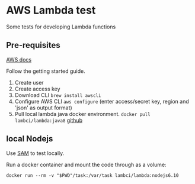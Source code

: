 AWS Lambda test
===============

Some tests for developing Lambda functions

Pre-requisites
--------------

[AWS docs](https://docs.aws.amazon.com/lambda/latest/dg/setup.html)

Follow the getting started guide.

1.	Create user
2.	Create access key
3.	Download CLI `brew install awscli`
4.	Configure AWS CLI `aws configure` (enter access/secret key, region and 'json' as output format)
5.	Pull local lambda java docker environment. `docker pull lambci/lambda:java8` [github](https://github.com/lambci/docker-lambda)

local Nodejs
------------

Use [SAM](https://docs.aws.amazon.com/lambda/latest/dg/test-sam-local.html) to test locally.

Run a docker container and mount the code through as a volume:

```
docker run --rm -v "$PWD"/task:/var/task lambci/lambda:nodejs6.10
```
